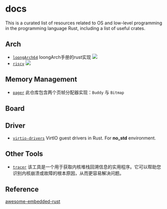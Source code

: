 # docs

This is a curated list of resources related to OS and low-level programming in the programming language Rust, including a list of useful crates.



## Arch

- [`loongArch64`](https://github.com/Godones/loongArch64) loongArch手册的rust实现 [![](https://img.shields.io/badge/loongArch64-v0.2.2-green.svg)](https://crates.io/crates/loongArch64)
- [`riscv`](https://github.com/rust-embedded/riscv) [![](https://img.shields.io/badge/riscv-v0.10.1-green.svg)](https://crates.io/crates/riscv)

## Memory Management

- [`pager`](https://github.com/os-module/pager) 此仓库包含两个页帧分配器实现：`Buddy` 与 `Bitmap`

## Board



## Driver

- [`virtio-drivers`](https://github.com/rcore-os/virtio-drivers) VirtIO guest drivers in Rust. For **no_std** environment.

## Other Tools

- [`tracer`](https://github.com/os-module/tracer) 该工具是一个用于获取内核堆栈回溯信息的实用程序。它可以帮助您识别内核崩溃或故障的根本原因，从而更容易解决问题。



















## Reference

[awesome-embedded-rust](https://github.com/rust-embedded/awesome-embedded-rust)

